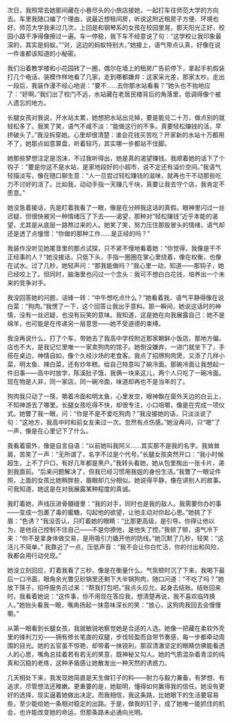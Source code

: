 次日，我照常去她那间藏在小巷尽头的小旅店接她，一起打车往师范大学的方向去。车里我随口编了个理由，说最近想租间房，听说这附近租房子方便、环境也好。师范大学我来过几次，上回是和钢琴系的女孩在校园里晃，那天阳光正好，校园小路干净得像擦过一遍。车一停稳，我下车不经意说了句：“这学校让我印象最深的，其实是蚂蚁。”“对，这边的蚂蚁特别大，”她接上，语气带点认真，好像在说一件谁都该知道的小秘密。

我们沿着教学楼和小花园转了一圈，偶尔在墙上的租房广告前停下，拿起手机假装打几个电话，装模作样地看了几家，走到哪都嫌弃：这家采光差，那家太吵。走出一段后，我装作漫不经心地说：“要不……去你那水站看看？”她头也不抬地应了：“好啊。”我们出了校门不远，水站藏在老居民楼背后的角落里，低调得像个被人遗忘的地方。

长腿女孩对我说，开水站太累，她想把水站出兑掉，要是能兑二十万，做点别的就轻松多了。我笑了笑，语气不咸不淡：“能做这行的不多。真要轻松赚钱的活，早挤破头了。”我没拆穿她。心里却很清楚：谁会花钱买苦吃？开家新的水站十万都用不了，她那点如意算盘，听着轻巧，其实哪一步都站不住脚。

她那些梦想注定是泡沫，不过我听得出，她是真的渴望赚钱。我顺着她的话下了个钩子：“要是你这不是水站，是家地段好的小超市，说不定还有溢价空间。”我语气轻描淡写，像在随口聊生意：“人一旦尝过轻松赚钱的滋味，就再也干不动那些吃力不讨好的活了。比如我，动动手指一天赚几千块，真要让我去守个店，我肯定不愿意。”

她没急着接话，先是盯着我看了一眼，像是在分辨我这话的真假。眼神里闪过一丝迟疑，但很快被另一种情绪压了下去——渴望，那种对“轻松赚钱”近乎本能的渴望，尤其是从底层一路熬过来的人。她笑了笑，努力压住那股冒头的情绪，语气却还是透了点憧憬：“你做的那种工作……是正经的吗？”

我装作没听见她尾音里的那点试探，只不紧不慢地看着她：“你觉得，我像是干不正经事的人？”她没接话，只低下头，手指一圈圈在掌心里绕着，像在权衡，也像在试水。过了几秒，她轻声问：“那我能做吗？”我心里一动，知道——那钩子，她已经咬上了。但同时，脑海里也闪过一个念头：我可不想白白花钱，培养出一个未来的竞争对手。

我没回答她的问题，话锋一转：“中午想吃点什么？”她看着我，语气平静得像在说白菜：“狗肉。”我愣了一下，这个回答让我出乎意料。那一瞬间，她说这话时的神情，没有一丝迟疑，也没有玩笑的意味。我知道，这是她在向我展露自己：她不是绵羊，也可能是在传递另一层意思——她不受道德的束缚。

我没再说什么，打了个车，带她去了我高中学校附近那家朝鲜小饭店。那地方偏，店也不大，是我记忆里唯一一家卖狗肉的馆子。她倒没嫌弃，一进门就坐下了，手搭在桌边，神情自如，像个久经沙场的老食客。我点了招牌狗肉煲，又添了几样小菜，明太鱼、辣白菜，还有炒年糕。给自己特意叫了碗冷面。那碗冷面让我想起一件旧事——高中时放学，陈溪肚子饿，我俩一块来这儿，两个人只吃了一碗冷面。现在物是人非，同一家店，同一碗冷面，味道却再也不是当年的了。

狗肉我只动了一筷，嚼着冷面和明太鱼，心里发空，眼神飘在窗外天边的白云上，不知神游去了哪里。长腿女孩吃得不快，却很专注，小口咀嚼，像是在完成一项仪式。她瞥了我一眼，问：“你是不是不爱吃狗肉？”我没接她的话，只淡淡说了句：“这地方，我高中时和前女友来过一次。忽然有点伤感。”她没再问，只“嗯”了一声，像是在心里记下了什么。

我看着窗外，像是自言自语：“以前她叫我阿义……其实那不是我的名字。我耸耸肩，苦笑了一声：“无所谓了，名字不过是个代号。”长腿女孩突然开口：“我小时候超生，上不了户口，有好几年都是黑户。”我转头看她，她从包里掏出一张卡片，递到我面前。“后来问题解决了，但我已经习惯用我姐的身份生活。”我瞥了一眼证件照，上面的女孩比她稍胖些，眉眼却几分相似。她说得平静，像在讲别人的故事。可我知道，她这是在对我展露某种程度的真诚。

我盯着她，声线压进骨髓缝里：“我的对手，同时也是我的敌人。我需要你办的事——变成一包裹了毒的蜜糖，勾起他的欲望，让他主动对你起心思。”她挑了下眉：“色诱？”我没否认，只盯着她的眼睛：“比那更高级，是引导。你得让他以为，是他自己控制不住自己——不是你撩他，是他失了控。”我顿了顿，语气冷下来：“你不是拿身体做交易，是用吸引力撬开他的防线。”她沉默了几秒，轻笑：“这活儿不简单。” 我靠近了一点，压低声音：“我不会让你白忙活，你的付出和风险，我都会用行动兑现。”

她没立刻回应，盯着我看了三秒，像是在衡量什么。气氛顿时沉了下来，我喝下最后一口冷面，眼角余光瞥见砂锅里还剩下大半锅狗肉，随口问道：“不吃了吗？”她放下筷子，招呼服务员过来：“帮我打包吧。”我点头应允，起身去结账。结账回来时，我看着她说：“这件事，你不用现在答应我，想清楚再说，我不喜欢临阵换人。”她抬头看我一眼，嘴角扬起一抹意味深长的笑：“放心，这狗肉我回去会慢慢嚼。”

从第一眼看到长腿女孩，我就敏锐地察觉她是合适的人选。她像一把藏在柔软外壳里的锋利刀刃——拥有修长笔直的双腿，步伐轻盈而自带节奏感，每一步都牵动周围的目光。她的五官虽不惊艳，却带着一抹锐利，那双清澈坚定的眼睛仿佛能看透人的心思，嘴角总挂着若有若无的笑意，既神秘又勾人。她的气质混杂着青涩的纯真和沉稳的老练，这种矛盾感让她散发出一种天然的诱惑力。

几天相处下来，我发现她简直是天生做钉子的料——耐力与毅力兼备，有梦想、有追求，尽管想法还稚嫩。更重要的是，她聪明，懂得如何赢得我的信任。她没有更好的选择，现实逼着她做出决定。而我相信，我这条路，比她眼下的生活要容易些，至少能给她一条相对稳定的出路。于是，做我的钉子，成了她唯一能抓住的机会，也许能改变她的命运，但那条路未必通向光明。